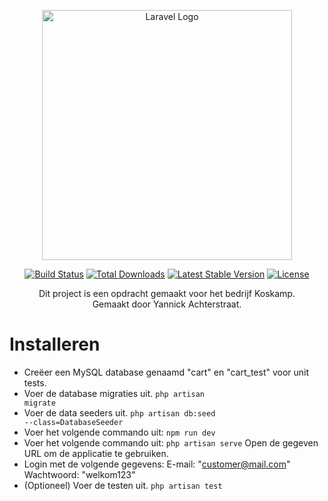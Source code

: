 <p align="center"><a href="https://laravel.com" target="_blank"><img src="https://raw.githubusercontent.com/laravel/art/master/logo-lockup/5%20SVG/2%20CMYK/1%20Full%20Color/laravel-logolockup-cmyk-red.svg" width="400" alt="Laravel Logo"></a></p>

<p align="center">
<a href="https://github.com/laravel/framework/actions"><img src="https://github.com/laravel/framework/workflows/tests/badge.svg" alt="Build Status"></a>
<a href="https://packagist.org/packages/laravel/framework"><img src="https://img.shields.io/packagist/dt/laravel/framework" alt="Total Downloads"></a>
<a href="https://packagist.org/packages/laravel/framework"><img src="https://img.shields.io/packagist/v/laravel/framework" alt="Latest Stable Version"></a>
<a href="https://packagist.org/packages/laravel/framework"><img src="https://img.shields.io/packagist/l/laravel/framework" alt="License"></a>
</p>

<p align="center">
Dit project is een opdracht gemaakt voor het bedrijf Koskamp.<br>
Gemaakt door Yannick Achterstraat.
</p>

# Installeren 

- Creëer een MySQL database genaamd "cart" en "cart_test" voor unit tests.
- Voer de database migraties uit. <code>php artisan migrate</code>
- Voer de data seeders uit. <code>php artisan db:seed --class=DatabaseSeeder</code>
- Voer het volgende commando uit: <code>npm run dev</code>
- Voer het volgende commando uit: <code>php artisan serve</code> Open de gegeven URL om de applicatie te gebruiken.
- Login met de volgende gegevens: E-mail: "customer@mail.com" Wachtwoord: "welkom123"
- (Optioneel) Voer de testen uit. <code>php artisan test</code> 
  




